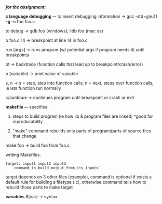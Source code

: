 ***for the assignment:***

**c language debugging --**
to insert debugging information -> gcc -std=gnu11 __-g__ -o foo foo.c

to debug -> gdb foo (windows); lldb foo (mac os)

b foo.c:14 -> breakpoint at line 14 in foo.c

run [args] -> runs program (w/ potential args if program needs it) until breakpoints

bt -> backtrace (function calls that lead up to breakpoint/crash/error)

p (variable) -> print value of variable 

s, n -> s = step, step into function calls; n = next, steps over function calls, ie lets function run normally

c/continue -> continues program until breakpoint or crash or exit

**makefile --**
specifies:

1) steps to build program (ie how lib & program files are linked) *good for reproducability 

2) "make" command rebuilds only parts of program/parts of source files that change 

make foo -> build foo from foo.c

writing Makefiles:
```
target: input1 input2 input3 
    command_to_build_output_from_its_inputs`
```
target depends on 3 other files (example), command is optional if exists a default rule for building a filetype (.c), otherwise command tells how to rebuild those parts to make target

**variables**
$(var) -> syntax
